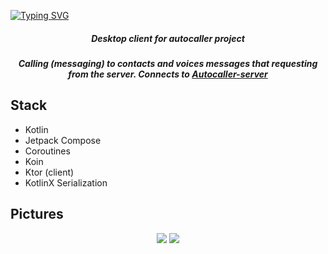 [![Typing SVG](https://readme-typing-svg.herokuapp.com?font=Fira+Code&size=74&color=F76A6A&center=true&vCenter=true&repeat=false&random=false&width=1200&height=80&lines=Autocaller)](https://git.io/typing-svg)
<h5 align="center">Desktop client for autocaller project</h5>

<h5 align="center">Calling (messaging) to contacts and voices messages that requesting from the server. Connects to <a href="https://github.com/DreXASK/Autocaller-server">Autocaller-server</a> </h5>

## Stack
- Kotlin
- Jetpack Compose
- Coroutines
- Koin
- Ktor (client)
- KotlinX Serialization

## Pictures
<p align="center">
  <img src="https://i.ibb.co/g4vFfJg/1.png"/>
  <img src="https://i.ibb.co/9W6VpLK/2.png"/>
</p>
